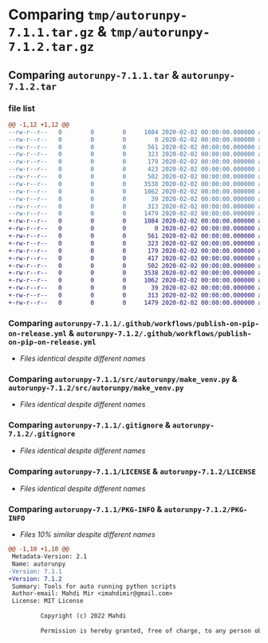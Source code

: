 # Comparing `tmp/autorunpy-7.1.1.tar.gz` & `tmp/autorunpy-7.1.2.tar.gz`

## Comparing `autorunpy-7.1.1.tar` & `autorunpy-7.1.2.tar`

### file list

```diff
@@ -1,12 +1,12 @@
--rw-r--r--   0        0        0     1084 2020-02-02 00:00:00.000000 autorunpy-7.1.1/.github/workflows/publish-on-pip-on-release.yml
--rw-r--r--   0        0        0        0 2020-02-02 00:00:00.000000 autorunpy-7.1.1/src/autorunpy/__init__.py
--rw-r--r--   0        0        0      561 2020-02-02 00:00:00.000000 autorunpy-7.1.1/src/autorunpy/make_venv.py
--rw-r--r--   0        0        0      323 2020-02-02 00:00:00.000000 autorunpy-7.1.1/src/autorunpy/ret_module_2_run.py
--rw-r--r--   0        0        0      179 2020-02-02 00:00:00.000000 autorunpy-7.1.1/src/autorunpy/ret_pkg_name.py
--rw-r--r--   0        0        0      423 2020-02-02 00:00:00.000000 autorunpy-7.1.1/src/autorunpy/rm_venv.py
--rw-r--r--   0        0        0      502 2020-02-02 00:00:00.000000 autorunpy-7.1.1/src/autorunpy/util.py
--rw-r--r--   0        0        0     3538 2020-02-02 00:00:00.000000 autorunpy-7.1.1/.gitignore
--rw-r--r--   0        0        0     1062 2020-02-02 00:00:00.000000 autorunpy-7.1.1/LICENSE
--rw-r--r--   0        0        0       39 2020-02-02 00:00:00.000000 autorunpy-7.1.1/README.md
--rw-r--r--   0        0        0      313 2020-02-02 00:00:00.000000 autorunpy-7.1.1/pyproject.toml
--rw-r--r--   0        0        0     1479 2020-02-02 00:00:00.000000 autorunpy-7.1.1/PKG-INFO
+-rw-r--r--   0        0        0     1084 2020-02-02 00:00:00.000000 autorunpy-7.1.2/.github/workflows/publish-on-pip-on-release.yml
+-rw-r--r--   0        0        0        0 2020-02-02 00:00:00.000000 autorunpy-7.1.2/src/autorunpy/__init__.py
+-rw-r--r--   0        0        0      561 2020-02-02 00:00:00.000000 autorunpy-7.1.2/src/autorunpy/make_venv.py
+-rw-r--r--   0        0        0      323 2020-02-02 00:00:00.000000 autorunpy-7.1.2/src/autorunpy/ret_module_2_run.py
+-rw-r--r--   0        0        0      179 2020-02-02 00:00:00.000000 autorunpy-7.1.2/src/autorunpy/ret_pkg_name.py
+-rw-r--r--   0        0        0      417 2020-02-02 00:00:00.000000 autorunpy-7.1.2/src/autorunpy/rm_venv.py
+-rw-r--r--   0        0        0      502 2020-02-02 00:00:00.000000 autorunpy-7.1.2/src/autorunpy/util.py
+-rw-r--r--   0        0        0     3538 2020-02-02 00:00:00.000000 autorunpy-7.1.2/.gitignore
+-rw-r--r--   0        0        0     1062 2020-02-02 00:00:00.000000 autorunpy-7.1.2/LICENSE
+-rw-r--r--   0        0        0       39 2020-02-02 00:00:00.000000 autorunpy-7.1.2/README.md
+-rw-r--r--   0        0        0      313 2020-02-02 00:00:00.000000 autorunpy-7.1.2/pyproject.toml
+-rw-r--r--   0        0        0     1479 2020-02-02 00:00:00.000000 autorunpy-7.1.2/PKG-INFO
```

### Comparing `autorunpy-7.1.1/.github/workflows/publish-on-pip-on-release.yml` & `autorunpy-7.1.2/.github/workflows/publish-on-pip-on-release.yml`

 * *Files identical despite different names*

### Comparing `autorunpy-7.1.1/src/autorunpy/make_venv.py` & `autorunpy-7.1.2/src/autorunpy/make_venv.py`

 * *Files identical despite different names*

### Comparing `autorunpy-7.1.1/.gitignore` & `autorunpy-7.1.2/.gitignore`

 * *Files identical despite different names*

### Comparing `autorunpy-7.1.1/LICENSE` & `autorunpy-7.1.2/LICENSE`

 * *Files identical despite different names*

### Comparing `autorunpy-7.1.1/PKG-INFO` & `autorunpy-7.1.2/PKG-INFO`

 * *Files 10% similar despite different names*

```diff
@@ -1,10 +1,10 @@
 Metadata-Version: 2.1
 Name: autorunpy
-Version: 7.1.1
+Version: 7.1.2
 Summary: Tools for auto running python scripts
 Author-email: Mahdi Mir <imahdimir@gmail.com>
 License: MIT License
         
         Copyright (c) 2022 Mahdi
         
         Permission is hereby granted, free of charge, to any person obtaining a copy
```

